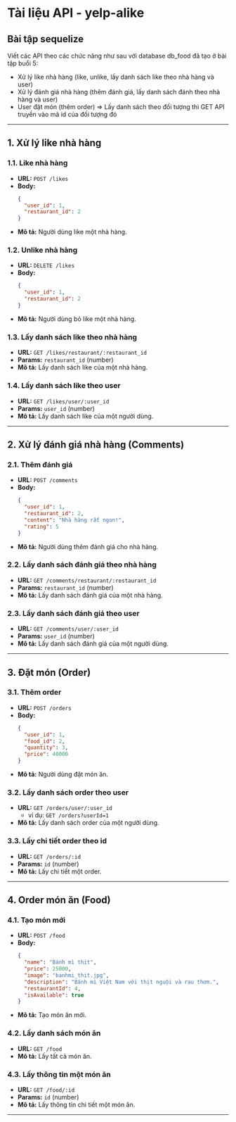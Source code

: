 # Tài liệu API - yelp-alike

## Bài tập sequelize

Viết các API theo các chức năng như sau với database db_food đã tạo ở bài tập buổi 5:

- Xử lý like nhà hàng (like, unlike, lấy danh sách like theo nhà hàng và user)
- Xử lý đánh giá nhà hàng (thêm đánh giá, lấy danh sách đánh theo nhà hàng và user)
- User đặt món (thêm order)
  => Lấy danh sách theo đối tượng thì GET API truyền vào mã id của đối tượng đó

---

## 1. Xử lý like nhà hàng

### 1.1. Like nhà hàng

- **URL:** `POST /likes`
- **Body:**
  ```json
  {
    "user_id": 1,
    "restaurant_id": 2
  }
  ```
- **Mô tả:** Người dùng like một nhà hàng.

### 1.2. Unlike nhà hàng

- **URL:** `DELETE /likes`
- **Body:**
  ```json
  {
    "user_id": 1,
    "restaurant_id": 2
  }
  ```
- **Mô tả:** Người dùng bỏ like một nhà hàng.

### 1.3. Lấy danh sách like theo nhà hàng

- **URL:** `GET /likes/restaurant/:restaurant_id`
- **Params:** `restaurant_id` (number)
- **Mô tả:** Lấy danh sách like của một nhà hàng.

### 1.4. Lấy danh sách like theo user

- **URL:** `GET /likes/user/:user_id`
- **Params:** `user_id` (number)
- **Mô tả:** Lấy danh sách like của một người dùng.

---

## 2. Xử lý đánh giá nhà hàng (Comments)

### 2.1. Thêm đánh giá

- **URL:** `POST /comments`
- **Body:**
  ```json
  {
    "user_id": 1,
    "restaurant_id": 2,
    "content": "Nhà hàng rất ngon!",
    "rating": 5
  }
  ```
- **Mô tả:** Người dùng thêm đánh giá cho nhà hàng.

### 2.2. Lấy danh sách đánh giá theo nhà hàng

- **URL:** `GET /comments/restaurant/:restaurant_id`
- **Params:** `restaurant_id` (number)
- **Mô tả:** Lấy danh sách đánh giá của một nhà hàng.

### 2.3. Lấy danh sách đánh giá theo user

- **URL:** `GET /comments/user/:user_id`
- **Params:** `user_id` (number)
- **Mô tả:** Lấy danh sách đánh giá của một người dùng.

---

## 3. Đặt món (Order)

### 3.1. Thêm order

- **URL:** `POST /orders`
- **Body:**
  ```json
  {
    "user_id": 1,
    "food_id": 2,
    "quantity": 3,
    "price": 40000
  }
  ```
- **Mô tả:** Người dùng đặt món ăn.

### 3.2. Lấy danh sách order theo user

- **URL:** `GET /orders/user/:user_id`
  - ví dụ: `GET /orders?userId=1`
- **Mô tả:** Lấy danh sách order của một người dùng.

### 3.3. Lấy chi tiết order theo id

- **URL:** `GET /orders/:id`
- **Params:** `id` (number)
- **Mô tả:** Lấy chi tiết một order.

---

## 4. Order món ăn (Food)

### 4.1. Tạo món mới

- **URL:** `POST /food`
- **Body:**
  ```json
  {
    "name": "Bánh mì thịt",
    "price": 25000,
    "image": "banhmi_thit.jpg",
    "description": "Bánh mì Việt Nam với thịt nguội và rau thơm.",
    "restaurantId": 4,
    "isAvailable": true
  }
  ```
- **Mô tả:** Tạo món ăn mới.

### 4.2. Lấy danh sách món ăn

- **URL:** `GET /food`
- **Mô tả:** Lấy tất cả món ăn.

### 4.3. Lấy thông tin một món ăn

- **URL:** `GET /food/:id`
- **Params:** `id` (number)
- **Mô tả:** Lấy thông tin chi tiết một món ăn.

---
